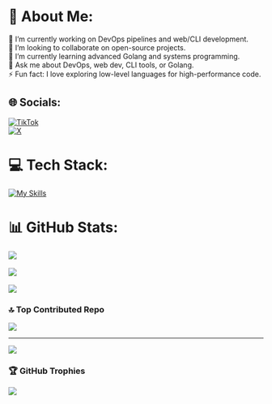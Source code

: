 
# 💫 About Me:
🔭 I’m currently working on DevOps pipelines and web/CLI development.  
👯 I’m looking to collaborate on open-source projects.  
🌱 I’m currently learning advanced Golang and systems programming.  
💬 Ask me about DevOps, web dev, CLI tools, or Golang.  
⚡ Fun fact: I love exploring low-level languages for high-performance code.  

## 🌐 Socials:
[![TikTok](https://img.shields.io/badge/TikTok-%23000000.svg?logo=TikTok&logoColor=white)](https://tiktok.com/@0xdxb)  
[![X](https://img.shields.io/badge/X-black.svg?logo=X&logoColor=white)](https://x.com/dxb_0x)  

# 💻 Tech Stack:
[![My Skills](https://skillicons.dev/icons?i=go,rust,c,typescript,javascript,html,css,zig,react,nextjs,astro,tailwind,vercel,docker,kubernetes,terraform,grafana,neovim,linux,apple,arch,bash,githubactions,git,github,figma&perline=8)](https://skillicons.dev)

# 📊 GitHub Stats:
![](https://github-readme-stats.vercel.app/api?username=DiegoDev2&theme=onedark&hide_border=true&include_all_commits=true&count_private=true)<br/>  
![](https://github-readme-streak-stats.herokuapp.com/?user=DiegoDev2&theme=onedark&hide_border=true)<br/>  
![](https://github-readme-stats.vercel.app/api/top-langs/?username=DiegoDev2&theme=onedark&hide_border=true&include_all_commits=true&count_private=true&layout=compact)  

### 🔝 Top Contributed Repo
![](https://github-contributor-stats.vercel.app/api?username=DiegoDev2&limit=5&theme=onedark&combine_all_yearly_contributions=true&hide_border=true)  

---
[![](https://visitcount.itsvg.in/api?id=DiegoDev2&icon=0&color=0)](https://visitcount.itsvg.in)  


### 🏆 GitHub Trophies
![](https://github-profile-trophy.vercel.app/?username=DiegoDev2&theme=onedark&hide_border=true)

